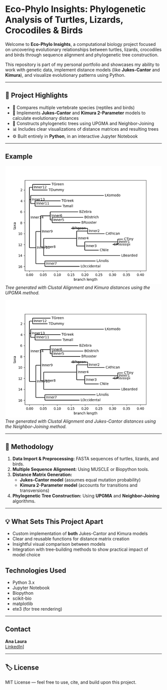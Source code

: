 #  Eco-Phylo Insights: Phylogenetic Analysis of Turtles, Lizards, Crocodiles & Birds

Welcome to **Eco-Phylo Insights**, a computational biology project focused on uncovering evolutionary relationships between turtles, lizards, crocodiles and birds through sequence alignment and phylogenetic tree construction.

This repository is part of my personal portfolio and showcases my ability to work with genetic data, implement distance models (like **Jukes-Cantor** and **Kimura**), and visualize evolutionary patterns using Python.

---

## 🚀 Project Highlights

- 🐢 Compares multiple vertebrate species (reptiles and birds)
- 🧬 Implements **Jukes-Cantor** and **Kimura 2-Parameter** models to calculate evolutionary distances
- 🌱 Constructs phylogenetic trees using UPGMA and Neighbor-Joining
- 📊 Includes clear visualizations of distance matrices and resulting trees
- ⚙️ Built entirely in **Python**, in an interactive Jupyter Notebook

---

## Example 

![Tree Clustal Kimura UPGMA](img/tree_all_clustal_kimura_upgma.png)
*Tree generated with Clustal Alignment and Kimura distances using the UPGMA method.*


![Tree Clustal Jukes-Cantor NJ](img/tree_all_clustal_jc_nj.png)
*Tree generated with Clustal Alignment and Jukes-Cantor distances using the Neighbor-Joining method.*


---
## 🧪 Methodology

1. **Data Import & Preprocessing:** FASTA sequences of turtles, lizards, and birds.
2. **Multiple Sequence Alignment:** Using MUSCLE or Biopython tools.
3. **Distance Matrix Generation:**  
   - **Jukes-Cantor model** (assumes equal mutation probability)
   - **Kimura 2-Parameter model** (accounts for transitions and transversions)
4. **Phylogenetic Tree Construction:** Using **UPGMA** and **Neighbor-Joining** algorithms.


---

## 💡 What Sets This Project Apart

- Custom implementation of **both** Jukes-Cantor and Kimura models
- Clear and reusable functions for distance matrix creation
- Insightful visual comparison between models
- Integration with tree-building methods to show practical impact of model choice



## Technologies Used

- Python 3.x
- Jupyter Notebook
- Biopython
- scikit-bio
- matplotlib
- ete3 (for tree rendering)

---

## Contact

**Ana Laura**  
[LinkedIn](https://www.linkedin.com/in/ana-laura-chenoweth-galaz-7a36a7203/)]  

---

## 🏷️ License

MIT License — feel free to use, cite, and build upon this project.



